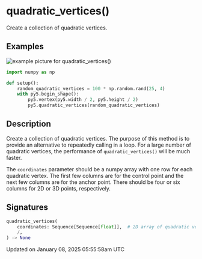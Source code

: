 # quadratic_vertices()

Create a collection of quadratic vertices.

## Examples

<div class="example-table">

<div class="example-row"><div class="example-cell-image">

![example picture for quadratic_vertices()](/images/reference/Sketch_quadratic_vertices_0.png)

</div><div class="example-cell-code">

```python
import numpy as np

def setup():
    random_quadratic_vertices = 100 * np.random.rand(25, 4)
    with py5.begin_shape():
        py5.vertex(py5.width / 2, py5.height / 2)
        py5.quadratic_vertices(random_quadratic_vertices)
```

</div></div>

</div>

## Description

Create a collection of quadratic vertices. The purpose of this method is to provide an alternative to repeatedly calling [](sketch_quadratic_vertex) in a loop. For a large number of quadratic vertices, the performance of `quadratic_vertices()` will be much faster.

The `coordinates` parameter should be a numpy array with one row for each quadratic vertex. The first few columns are for the control point and the next few columns are for the anchor point. There should be four or six columns for 2D or 3D points, respectively.

## Signatures

```python
quadratic_vertices(
    coordinates: Sequence[Sequence[float]],  # 2D array of quadratic vertex coordinates with 4 or 6 columns for 2D or 3D points, respectively
    /,
) -> None
```

Updated on January 08, 2025 05:55:58am UTC
